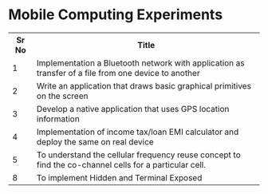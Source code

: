 <h1>Mobile Computing Experiments</h1>
<table>
  <tr>
    <th>Sr No</th>
    <th>Title</th>
  </tr>
  <tr>
    <td>1</td>
    <td>Implementation a Bluetooth network with application as transfer of a file from one device to another</td>
  </tr>
  <tr>
    <td>2</td>
    <td>Write an application that draws basic graphical primitives on the screen</td>
  </tr>
  <tr>
    <td>3</td>
    <td>Develop a native application that uses GPS location information</td>
  </tr>
  <tr>
    <td>4</td>
    <td>Implementation of income tax/loan EMI calculator and deploy the same on real device</td>
  </tr>
   <tr>
    <td>5</td>
    <td>To understand the cellular frequency reuse concept to find the co-channel cells for a particular cell.</td>
  </tr>
   <tr>
    <td>8</td>
    <td>To implement Hidden and Terminal Exposed</td>
  </tr>
</table>

